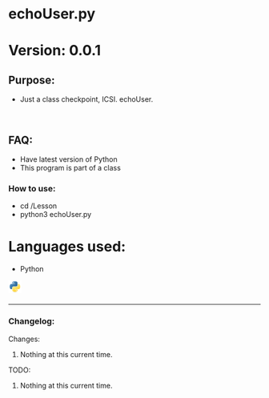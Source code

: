 # echoUser.py
# Version: 0.0.1

## Purpose:

- Just a class checkpoint, ICSI. echoUser.
<br />

## FAQ:
- Have latest version of Python
- This program is part of a class

### How to use:
- cd /Lesson
- python3 echoUser.py

# Languages used:
- Python
<img align="left" alt="Python" width="26px" src="https://raw.githubusercontent.com/devicons/devicon/master/icons/python/python-original.svg" style="padding-right:10px;" />

<br />
<br />

---

### Changelog:
Changes:
1. Nothing at this current time.

TODO:
1. Nothing at this current time.
